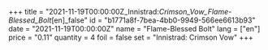 +++
title = "2021-11-19T00:00:00Z_Innistrad:_Crimson_Vow_Flame-Blessed_Bolt_[en]_false"
id = "b1771a8f-7bea-4bb0-9949-566ee6613b93"
date = "2021-11-19T00:00:00Z"
name = "Flame-Blessed Bolt"
lang = ["en"]
price = "0.11"
quantity = 4
foil = false
set = "Innistrad: Crimson Vow"
+++
